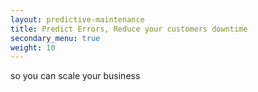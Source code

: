 ```yaml
---
layout: predictive-maintenance
title: Predict Errors, Reduce your customers downtime
secondary_menu: true
weight: 10
---
```


so you can scale your business

